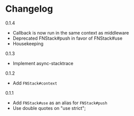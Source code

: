 # Changelog

0.1.4
  * Callback is now run in the same context as middleware
  * Deprecated FNStack#push in favor of FNStack#use
  * Housekeeping

0.1.3
  * Implement async-stacktrace

0.1.2
  * Add `FNStack#context`

0.1.1
  * Add `FNStack#use` as an alias for `FNStack#push`
  * Use double quotes on "use strict";
